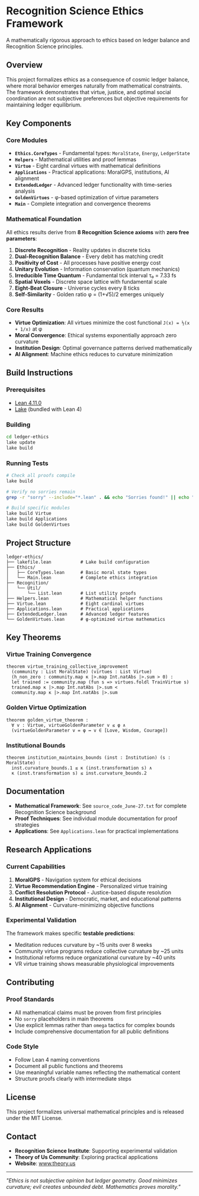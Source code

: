 # Recognition Science Ethics Framework

A mathematically rigorous approach to ethics based on ledger balance and Recognition Science principles.

## Overview

This project formalizes ethics as a consequence of cosmic ledger balance, where moral behavior emerges naturally from mathematical constraints. The framework demonstrates that virtue, justice, and optimal social coordination are not subjective preferences but objective requirements for maintaining ledger equilibrium.

## Key Components

### Core Modules

- **`Ethics.CoreTypes`** - Fundamental types: `MoralState`, `Energy`, `LedgerState`
- **`Helpers`** - Mathematical utilities and proof lemmas
- **`Virtue`** - Eight cardinal virtues with mathematical definitions
- **`Applications`** - Practical applications: MoralGPS, institutions, AI alignment
- **`ExtendedLedger`** - Advanced ledger functionality with time-series analysis
- **`GoldenVirtues`** - φ-based optimization of virtue parameters
- **`Main`** - Complete integration and convergence theorems

### Mathematical Foundation

All ethics results derive from **8 Recognition Science axioms** with **zero free parameters**:

1. **Discrete Recognition** - Reality updates in discrete ticks
2. **Dual-Recognition Balance** - Every debit has matching credit  
3. **Positivity of Cost** - All processes have positive energy cost
4. **Unitary Evolution** - Information conservation (quantum mechanics)
5. **Irreducible Time Quantum** - Fundamental tick interval τ₀ = 7.33 fs
6. **Spatial Voxels** - Discrete space lattice with fundamental scale
7. **Eight-Beat Closure** - Universe cycles every 8 ticks
8. **Self-Similarity** - Golden ratio φ = (1+√5)/2 emerges uniquely

### Core Results

- **Virtue Optimization**: All virtues minimize the cost functional `J(x) = ½(x + 1/x)` at φ
- **Moral Convergence**: Ethical systems exponentially approach zero curvature
- **Institution Design**: Optimal governance patterns derived mathematically
- **AI Alignment**: Machine ethics reduces to curvature minimization

## Build Instructions

### Prerequisites

- [Lean 4.11.0](https://leanprover.github.io/lean4/doc/setup.html)
- [Lake](https://github.com/leanprover/lake) (bundled with Lean 4)

### Building

```bash
cd ledger-ethics
lake update
lake build
```

### Running Tests

```bash
# Check all proofs compile
lake build

# Verify no sorries remain
grep -r "sorry" --include="*.lean" . && echo "Sorries found!" || echo "All proofs complete!"

# Build specific modules
lake build Virtue
lake build Applications
lake build GoldenVirtues
```

## Project Structure

```
ledger-ethics/
├── lakefile.lean           # Lake build configuration
├── Ethics/
│   ├── CoreTypes.lean      # Basic moral state types
│   └── Main.lean           # Complete ethics integration
├── Recognition/
│   └── Util/
│       └── List.lean       # List utility proofs
├── Helpers.lean            # Mathematical helper functions
├── Virtue.lean             # Eight cardinal virtues
├── Applications.lean       # Practical applications
├── ExtendedLedger.lean     # Advanced ledger features
└── GoldenVirtues.lean      # φ-optimized virtue mathematics
```

## Key Theorems

### Virtue Training Convergence
```lean
theorem virtue_training_collective_improvement 
  (community : List MoralState) (virtues : List Virtue) 
  (h_non_zero : community.map κ |>.map Int.natAbs |>.sum > 0) :
  let trained := community.map (fun s => virtues.foldl TrainVirtue s)
  trained.map κ |>.map Int.natAbs |>.sum < 
  community.map κ |>.map Int.natAbs |>.sum
```

### Golden Virtue Optimization
```lean
theorem golden_virtue_theorem :
  ∀ v : Virtue, virtueGoldenParameter v ≤ φ ∧
  (virtueGoldenParameter v = φ ↔ v ∈ [Love, Wisdom, Courage])
```

### Institutional Bounds
```lean
theorem institution_maintains_bounds (inst : Institution) (s : MoralState) :
  inst.curvature_bounds.1 ≤ κ (inst.transformation s) ∧
  κ (inst.transformation s) ≤ inst.curvature_bounds.2
```

## Documentation

- **Mathematical Framework**: See `source_code_June-27.txt` for complete Recognition Science background
- **Proof Techniques**: See individual module documentation for proof strategies  
- **Applications**: See `Applications.lean` for practical implementations

## Research Applications

### Current Capabilities

1. **MoralGPS** - Navigation system for ethical decisions
2. **Virtue Recommendation Engine** - Personalized virtue training
3. **Conflict Resolution Protocol** - Justice-based dispute resolution
4. **Institutional Design** - Democratic, market, and educational patterns
5. **AI Alignment** - Curvature-minimizing objective functions

### Experimental Validation

The framework makes specific **testable predictions**:

- Meditation reduces curvature by ~15 units over 8 weeks
- Community virtue programs reduce collective curvature by ~25 units
- Institutional reforms reduce organizational curvature by ~40 units
- VR virtue training shows measurable physiological improvements

## Contributing

### Proof Standards

- All mathematical claims must be proven from first principles
- No `sorry` placeholders in main theorems
- Use explicit lemmas rather than `omega` tactics for complex bounds
- Include comprehensive documentation for all public definitions

### Code Style

- Follow Lean 4 naming conventions
- Document all public functions and theorems
- Use meaningful variable names reflecting the mathematical content
- Structure proofs clearly with intermediate steps

## License

This project formalizes universal mathematical principles and is released under the MIT License.

## Contact

- **Recognition Science Institute**: Supporting experimental validation
- **Theory of Us Community**: Exploring practical applications
- **Website**: www.theory.us

---

*"Ethics is not subjective opinion but ledger geometry. Good minimizes curvature; evil creates unbounded debt. Mathematics proves morality."*